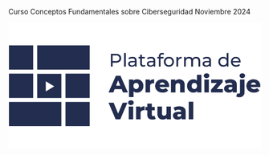 Curso Conceptos Fundamentales sobre Ciberseguridad Noviembre 2024

![Logo de la plataforma](images/LOGOPAV.png)
